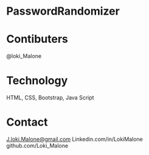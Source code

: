 # PasswordRandomizer

# Contibuters
@loki_Malone

# Technology

HTML, CSS, Bootstrap, Java Script

# Contact

J.loki.Malone@gmail.com
Linkedin.com/in/LokiMalone
github.com/Loki_Malone